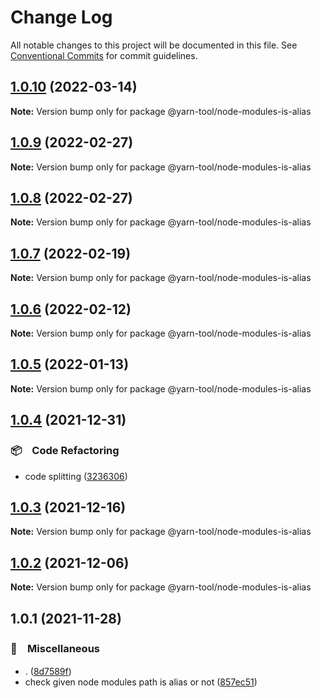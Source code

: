 # Change Log

All notable changes to this project will be documented in this file.
See [Conventional Commits](https://conventionalcommits.org) for commit guidelines.

## [1.0.10](https://github.com/bluelovers/ws-yarn-workspaces/compare/@yarn-tool/node-modules-is-alias@1.0.9...@yarn-tool/node-modules-is-alias@1.0.10) (2022-03-14)

**Note:** Version bump only for package @yarn-tool/node-modules-is-alias





## [1.0.9](https://github.com/bluelovers/ws-yarn-workspaces/compare/@yarn-tool/node-modules-is-alias@1.0.7...@yarn-tool/node-modules-is-alias@1.0.9) (2022-02-27)

**Note:** Version bump only for package @yarn-tool/node-modules-is-alias





## [1.0.8](https://github.com/bluelovers/ws-yarn-workspaces/compare/@yarn-tool/node-modules-is-alias@1.0.7...@yarn-tool/node-modules-is-alias@1.0.8) (2022-02-27)

**Note:** Version bump only for package @yarn-tool/node-modules-is-alias





## [1.0.7](https://github.com/bluelovers/ws-yarn-workspaces/compare/@yarn-tool/node-modules-is-alias@1.0.6...@yarn-tool/node-modules-is-alias@1.0.7) (2022-02-19)

**Note:** Version bump only for package @yarn-tool/node-modules-is-alias





## [1.0.6](https://github.com/bluelovers/ws-yarn-workspaces/compare/@yarn-tool/node-modules-is-alias@1.0.5...@yarn-tool/node-modules-is-alias@1.0.6) (2022-02-12)

**Note:** Version bump only for package @yarn-tool/node-modules-is-alias





## [1.0.5](https://github.com/bluelovers/ws-yarn-workspaces/compare/@yarn-tool/node-modules-is-alias@1.0.4...@yarn-tool/node-modules-is-alias@1.0.5) (2022-01-13)

**Note:** Version bump only for package @yarn-tool/node-modules-is-alias





## [1.0.4](https://github.com/bluelovers/ws-yarn-workspaces/compare/@yarn-tool/node-modules-is-alias@1.0.3...@yarn-tool/node-modules-is-alias@1.0.4) (2021-12-31)


### 📦　Code Refactoring

* code splitting ([3236306](https://github.com/bluelovers/ws-yarn-workspaces/commit/323630687dcfaa851cd65176d446d55f74a1dd3b))





## [1.0.3](https://github.com/bluelovers/ws-yarn-workspaces/compare/@yarn-tool/node-modules-is-alias@1.0.2...@yarn-tool/node-modules-is-alias@1.0.3) (2021-12-16)

**Note:** Version bump only for package @yarn-tool/node-modules-is-alias





## [1.0.2](https://github.com/bluelovers/ws-yarn-workspaces/compare/@yarn-tool/node-modules-is-alias@1.0.1...@yarn-tool/node-modules-is-alias@1.0.2) (2021-12-06)

**Note:** Version bump only for package @yarn-tool/node-modules-is-alias





## 1.0.1 (2021-11-28)


### 🔖　Miscellaneous

* . ([8d7589f](https://github.com/bluelovers/ws-yarn-workspaces/commit/8d7589f597045546a6af24675c325b2b8174e293))
* check given node modules path is alias or not ([857ec51](https://github.com/bluelovers/ws-yarn-workspaces/commit/857ec5120aed04f651697c3f4e30251ebc45d3d4))
